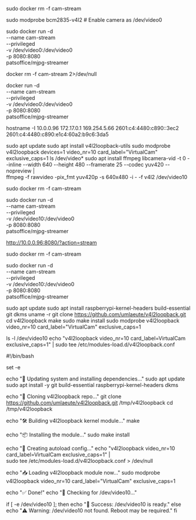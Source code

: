 sudo docker rm -f cam-stream


sudo modprobe bcm2835-v4l2  # Enable camera as /dev/video0



sudo docker run -d \
  --name cam-stream \
  --privileged \
  -v /dev/video0:/dev/video0 \
  -p 8080:8080 \
  patsoffice/mjpg-streamer


docker rm -f cam-stream 2>/dev/null

docker run -d \
  --name cam-stream \
  --privileged \
  -v /dev/video0:/dev/video0 \
  -p 8080:8080 \
  patsoffice/mjpg-streamer


 hostname -I 
10.0.0.96 172.17.0.1 169.254.5.66 2601:c4:4480:c890::3ec2 2601:c4:4480:c890:e1c4:60a2:b9c6:3da5 



sudo apt update
sudo apt install v4l2loopback-utils
sudo modprobe v4l2loopback devices=1 video_nr=10 card_label="VirtualCam" exclusive_caps=1
ls /dev/video*
sudo apt install ffmpeg
libcamera-vid -t 0 --inline --width 640 --height 480 --framerate 25 --codec yuv420 --nopreview | \
ffmpeg -f rawvideo -pix_fmt yuv420p -s 640x480 -i - -f v4l2 /dev/video10

sudo docker rm -f cam-stream

sudo docker run -d \
  --name cam-stream \
  --privileged \
  -v /dev/video10:/dev/video0 \
  -p 8080:8080 \
  patsoffice/mjpg-streamer

  http://10.0.0.96:8080/?action=stream



sudo docker rm -f cam-stream

sudo docker run -d \
  --name cam-stream \
  --privileged \
  -v /dev/video10:/dev/video0 \
  -p 8080:8080 \
  patsoffice/mjpg-streamer


sudo apt update
sudo apt install raspberrypi-kernel-headers build-essential git dkms
uname -r
git clone https://github.com/umlaeute/v4l2loopback.git
cd v4l2loopback
make
sudo make install
sudo modprobe v4l2loopback video_nr=10 card_label="VirtualCam" exclusive_caps=1

ls -l /dev/video10
echo "v4l2loopback video_nr=10 card_label=VirtualCam exclusive_caps=1" | sudo tee /etc/modules-load.d/v4l2loopback.conf


#!/bin/bash

set -e

echo "🔧 Updating system and installing dependencies..."
sudo apt update
sudo apt install -y git build-essential raspberrypi-kernel-headers dkms

echo "📁 Cloning v4l2loopback repo..."
git clone https://github.com/umlaeute/v4l2loopback.git /tmp/v4l2loopback
cd /tmp/v4l2loopback

echo "🛠️ Building v4l2loopback kernel module..."
make

echo "📦 Installing the module..."
sudo make install

echo "📂 Creating autoload config..."
echo "v4l2loopback video_nr=10 card_label=VirtualCam exclusive_caps=1" | \
  sudo tee /etc/modules-load.d/v4l2loopback.conf > /dev/null

echo "📥 Loading v4l2loopback module now..."
sudo modprobe v4l2loopback video_nr=10 card_label="VirtualCam" exclusive_caps=1

echo "✅ Done!"
echo "🎥 Checking for /dev/video10..."

if [ -e /dev/video10 ]; then
  echo "🎉 Success: /dev/video10 is ready."
else
  echo "⚠️ Warning: /dev/video10 not found. Reboot may be required."
fi



